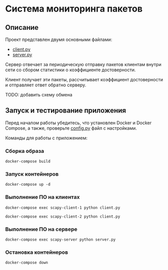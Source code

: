 # Система мониторинга пакетов

## Описание

Проект представлен двумя основными файлами:
- [client.py](src%2Fclient.py)
- [server.py](src%2Fserver.py)

Сервер отвечает за периодическую отправку пакетов 
клиентам внутри сети со сбором статистики о коэффициенте 
достоверности.

Клиент получает эти пакеты, рассчитывает коэффициент достоверности и 
отправляет ответ обратно серверу.

TODO: добавить схему обмена

## Запуск и тестирование приложения

Перед началом работы убедитесь, что установлен Docker и Docker Compose, 
а также, проверьте [config.py](src%2Finternal%2Fcore%2Fconfig.py) файл с настройками.

Команды для работы с приложением:

### Сборка образа
  ```shell
  docker-compose build
  ```

### Запуск контейнеров
  ```shell
  docker-compose up -d
  ```

### Выполнение ПО на клиентах
  ```shell
  docker-compose exec scapy-client-1 python client.py
  ```
  ```shell
  docker-compose exec scapy-client-2 python client.py
  ```

### Выполнение ПО на сервере
  ```shell
  docker-compose exec scapy-server python server.py
  ```
  
### Остановка контейнеров
  ```shell
  docker-compose down
  ```
